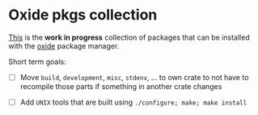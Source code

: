 
# Oxide pkgs collection

[This](https://github.com/OxidePM/oxide-pkgs) is the **work in progress** collection of packages that can be installed with the [oxide](https://github.com/OxidePM/oxide) package manager.

Short term goals:
- [ ] Move `build`, `development`, `misc`, `stdenv`, ... to own crate
to not have to recompile those parts if something in another crate changes
- [ ] Add `UNIX` tools that are built using `./configure; make; make install`

